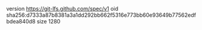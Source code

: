 version https://git-lfs.github.com/spec/v1
oid sha256:d7333a87b8381a3a1dd292bb662f5316e773bb60e93649b77562edfbdea840d8
size 1280
